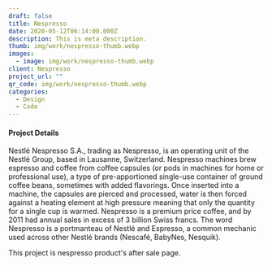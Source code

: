 ```yaml
---
draft: false
title: Nespresso
date: 2020-05-12T06:14:00.000Z
description: This is meta description.
thumb: img/work/nespresso-thumb.webp
images:
  - image: img/work/nespresso-thumb.webp
client: Nespresso
project_url: ""
qr_code: img/work/nespresso-thumb.webp
categories:
  - Design
  - Code
---
```


#### Project Details

Nestlé Nespresso S.A., trading as Nespresso, is an operating unit of the Nestlé Group, based in Lausanne, Switzerland. Nespresso machines brew espresso and coffee from coffee capsules (or pods in machines for home or professional use), a type of pre-apportioned single-use container of ground coffee beans, sometimes with added flavorings. Once inserted into a machine, the capsules are pierced and processed, water is then forced against a heating element at high pressure meaning that only the quantity for a single cup is warmed. Nespresso is a premium price coffee, and by 2011 had annual sales in excess of 3 billion Swiss francs. The word Nespresso is a portmanteau of Nestlé and Espresso, a common mechanic used across other Nestlé brands (Nescafé, BabyNes, Nesquik).

This project is nespresso product's after sale page.


